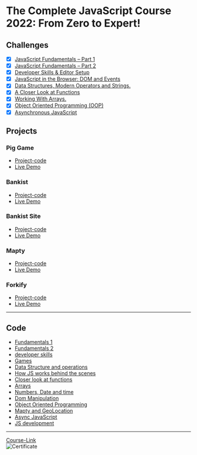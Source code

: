 # The Complete JavaScript Course 2022: From Zero to Expert!

## Challenges

- [x] [JavaScript Fundamentals – Part 1 ](./Challenges/JavaScript%20Fundamentals%20%E2%80%93%20Part%201/)
- [x] [JavaScript Fundamentals – Part 2](./Challenges/JavaScript%20Fundamentals%20%E2%80%93%20Part%202/)
- [x] [Developer Skills & Editor Setup ](./Challenges/Developer%20Skills%20%26%20Editor%20Setup/)
- [x] [JavaScript in the Browser: DOM and Events](./Challenges/JavaScript%20in%20the%20Browser%20DOM%20and%20Events/)
- [x] [Data Structures, Modern Operators and Strings.](./Challenges/Data%20Structures%2C%20Modern%20Operators%20and%20Strings/)
- [x] [A Closer Look at Functions](./Challenges/A%20Closer%20Look%20at%20Functions/)
- [x] [Working With Arrays.](./Challenges/Working%20With%20Arrays/)
- [x] [Object Oriented Programming (OOP)](<./Challenges/Object%20Oriented%20Programming%20(OOP)/>)
- [x] [Asynchronous JavaScript](./Challenges/Asynchronous%20JavaScript/)

## Projects

### Pig Game

- [Project-code](https://github.com/abdelrhman-ahmed-kamal/pig-game/)
- [Live Demo](https://abdelrhman-ahmed-kamal.github.io/pig-game/)

### Bankist

- [Project-code](https://github.com/abdelrhman-ahmed-kamal/bankist)
- [Live Demo](https://abdelrhman-ahmed-kamal.github.io/bankist/)

### Bankist Site

- [Project-code](https://github.com/abdelrhman-ahmed-kamal/bankist-website/)
- [Live Demo](https://abdelrhman-ahmed-kamal.github.io/bankist-website/)

### Mapty

- [Project-code](https://github.com/abdelrhman-ahmed-kamal/mapty/)
- [Live Demo](https://abdelrhman-ahmed-kamal.github.io/mapty/)

### Forkify

- [Project-code](https://github.com/abdelrhman-ahmed-kamal/forkify)
- [Live Demo](https://abdelrahman-forkify.netlify.app/)

---

## Code

- [Fundamentals 1](./Code/a-fundamentals%231/)
- [Fundamentals 2](./Code/b-fundamentals%232/)
- [developer skills](./Code/c-developer-skills/)
- [Games](./Code/d-games/)
- [Data Structure and operations](./Code/e-data-structures-and-operations/)
- [How JS works behind the scenes](./Code/e-How-js-work-behind-the-scenes/)
- [Closer look at functions](./Code/f-functions/)
- [Arrays](./Code/g-arrays/)
- [Numbers, Date and time](./Code/h-numbers-date-time/)
- [Dom Manipulation](./Code/i-DOM-minpulation/)
- [Object Oriented Programming](./Code/j-OOP/)
- [Mapty and GeoLocation](./Code/k-Mapty/)
- [Async JavaScript](./Code/m-Asynchronous-JavaScript%2CAJAX%2CAPIs/)
- [JS development](./Code/n-js-development/)



---

[Course-Link](https://www.udemy.com/course/the-complete-javascript-course/)
<br>
![Certificate](https://www.udemy.com/certificate/UC-f32afeb5-246e-4073-a57d-b26844a095b9/)
